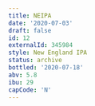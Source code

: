 ```yaml
---
title: NEIPA
date: '2020-07-03'
draft: false
id: 12
externalId: 345984
style: New England IPA
status: archive
bottled: '2020-07-18'
abv: 5.8
ibu: 29
capCode: 'N'
---
```

